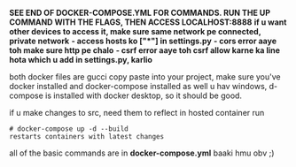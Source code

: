 **SEE END OF DOCKER-COMPOSE.YML FOR COMMANDS. RUN THE UP COMMAND WITH THE FLAGS, THEN ACCESS LOCALHOST:8888**
**if u want other devices to access it, make sure same network pe connected, private network**
**- access hosts ko ["*"] in settings.py**
**- cors error aaye toh make sure http pe chalo**
**- csrf error aaye toh csrf allow karne ka line hota which u add in settings.py, karlio**

both docker files are gucci
copy paste into your project, make sure you've docker installed and docker-compose installed as well
u hav windows, d-compose is installed with docker desktop, so it should be good.

if u make changes to src, need them to reflect in hosted container run
```
# docker-compose up -d --build                                            restarts containers with latest changes
```

all of the basic commands are in **docker-compose.yml**
baaki hmu obv ;)

